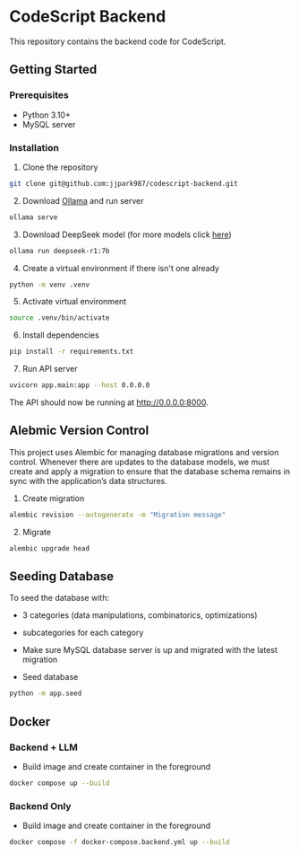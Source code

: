 # CodeScript Backend

This repository contains the backend code for CodeScript.

## Getting Started

### Prerequisites

- Python 3.10+
- MySQL server

### Installation

1. Clone the repository

```zsh
git clone git@github.com:jjpark987/codescript-backend.git
```

2. Download [Ollama](https://ollama.com/) and run server

```zsh
ollama serve
```

3. Download DeepSeek model (for more models click [here](https://ollama.com/library/deepseek-r1:7b))

```zsh
ollama run deepseek-r1:7b
```

4. Create a virtual environment if there isn't one already

```zsh
python -m venv .venv
```

5. Activate virtual environment

```zsh
source .venv/bin/activate
```

6. Install dependencies

```zsh
pip install -r requirements.txt
```

7. Run API server

```zsh
uvicorn app.main:app --host 0.0.0.0
```

The API should now be running at http://0.0.0.0:8000.

## Alebmic Version Control

This project uses Alembic for managing database migrations and version control. Whenever there are updates to the database models, we must create and apply a migration to ensure that the database schema remains in sync with the application’s data structures.

1. Create migration

```zsh
alembic revision --autogenerate -m "Migration message"
```

2. Migrate

```zsh
alembic upgrade head
```

## Seeding Database

To seed the database with:
- 3 categories (data manipulations, combinatorics, optimizations)
- subcategories for each category

- Make sure MySQL database server is up and migrated with the latest migration

- Seed database

```zsh
python -m app.seed
```

## Docker

### Backend + LLM

- Build image and create container in the foreground

```zsh
docker compose up --build
```

### Backend Only

- Build image and create container in the foreground

```zsh
docker compose -f docker-compose.backend.yml up --build
```
